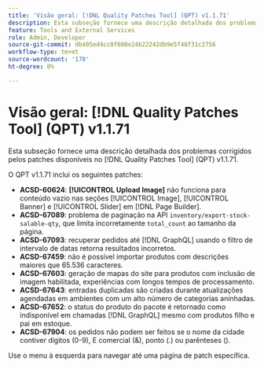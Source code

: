 ```yaml
---
title: 'Visão geral: [!DNL Quality Patches Tool] (QPT) v1.1.71'
description: Esta subseção fornece uma descrição detalhada dos problemas corrigidos pelos patches disponíveis no  [!DNL Quality Patches Tool] (QPT) v1.1.71.
feature: Tools and External Services
role: Admin, Developer
source-git-commit: db405ed4cc0f600e24b22242db9e5f48f31c2756
workflow-type: tm+mt
source-wordcount: '178'
ht-degree: 0%

---
```


# Visão geral: [!DNL Quality Patches Tool] (QPT) v1.1.71

Esta subseção fornece uma descrição detalhada dos problemas corrigidos pelos patches disponíveis no [!DNL Quality Patches Tool] (QPT) v1.1.71.

O QPT v1.1.71 inclui os seguintes patches:


* **ACSD-60624**: **[!UICONTROL Upload Image]** não funciona para conteúdo vazio nas seções [!UICONTROL Image], [!UICONTROL Banner] e [!UICONTROL Slider] em [!DNL Page Builder].
* **ACSD-67089**: problema de paginação na API `inventory/export-stock-salable-qty`, que limita incorretamente `total_count` ao tamanho da página.
* **ACSD-67093**: recuperar pedidos até [!DNL GraphQL] usando o filtro de intervalo de datas retorna resultados incorretos.
* **ACSD-67459**: não é possível importar produtos com descrições maiores que 65.536 caracteres.
* **ACSD-67603**: geração de mapas do site para produtos com inclusão de imagem habilitada, experiências com longos tempos de processamento.
* **ACSD-67643**: entradas duplicadas são criadas durante atualizações agendadas em ambientes com um alto número de categorias aninhadas.
* **ACSD-67652**: o status do produto do pacote é retornado como indisponível em chamadas [!DNL GraphQL] mesmo com produtos filho e pai em estoque.
* **ACSD-67904**: os pedidos não podem ser feitos se o nome da cidade contiver dígitos (0-9), E comercial (&amp;), ponto (.) ou parênteses ().

Use o menu à esquerda para navegar até uma página de patch específica.
